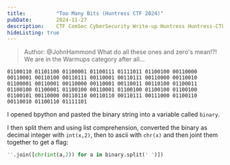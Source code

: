 ```yaml
---
title:          "Too Many Bits (Huntress CTF 2024)"
pubDate:        2024-11-27
description:    CTF ComSec CyberSecurity Write-up Huntress Huntress-CTF-2024
hideListing: true
---
```


>Author: @JohnHammond
>What do all these ones and zero's mean!?! We are in the Warmups category after all...

```
01100110 01101100 01100001 01100111 01111011 01100100 00110000 00110001 00110100 00110111 00110001 00110111 00110000 00110010 01100001 00110001 00110000 00110001 00110011 00110100 01100011 01100100 01100001 01100100 00110001 01100100 01100100 01100100 01100101 00110000 00110110 00110110 00110111 00111000 01100110 00110010 01100110 01111101
```

I opened bpython and pasted the binary string into a variable called `binary`.

I then split them and using list comprehension, converted the binary as decimal integer with `int(x,2)`, then to ascii with `chr(x)` and then joint them together to get a flag:
```py
''.join([chr(int(a,2)) for a in binary.split(' ')])
```

